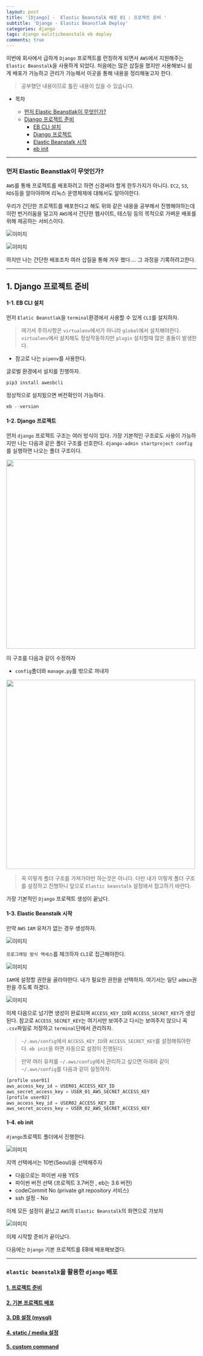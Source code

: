 ```yaml
---
layout: post
title: '[Django] -  Elastic Beanstalk 배포 01 : 프로젝트 준비 '
subtitle: 'Django - Elastic Beanstlak Deploy'
categories: django
tags: django ealsticbeanstalk eb deploy
comments: true
---
```


이번에 회사에서 급하게 `Django` 프로젝트를 런칭하게 되면서 `AWS`에서 지원해주는 `Elastic Beanstalk`을 사용하게 되었다.
처음에는 많은 삽질을 했지만 사용해보니 쉽게 배포가 가능하고 관리가 가능해서 이곳을 통해 내용을 정리해놓고자 한다.

> 공부했던 내용이므로 틀린 내용이 있을 수 있습니다.

- 목차

  - [먼저 Elastic Beanstlak이 무엇인가?](#먼저-elastic-beanstlak이-무엇인가)
  - [Django 프로젝트 준비](#1-django-프로젝트-준비)
    - [EB CLI 설치](#1-1-eb-cli-설치)
    - [Django 프로젝트](#1-2-django-프로젝트)
    - [Elastic Beanstalk 시작](#1-3-elastic-beanstalk-시작)
    - [eb init](#1-4-eb-init)

---

### 먼저 Elastic Beanstlak이 무엇인가?

`AWS`를 통해 프로젝트를 배포하려고 하면 신경써야 할게 한두가지가 아니다. `EC2`, `S3`, `RDS`등을 알아야하며 리눅스 운영체제에 대해서도 알아야한다.

우리가 간단한 프로젝트를 배포한다고 해도 위와 같은 내용을 공부해서 진행해야하는데 이런 번거러움을 덜고자 `AWS`에서 간단한 웹사이트, 테스팅 등의 목적으로 가벼운 배포를 위해 제공하는 서비스이다.

![이미지](https://Funncy.github.io/assets/img/django-eb/2020-04-06-django-eb-01.png 'Elastic Beanstal-01')

![이미지](https://Funncy.github.io/assets/img/django-eb/2020-04-06-django-eb-02.png 'Elastic Beanstalk-02')

하지만 나는 간단한 배포조차 여러 삽질을 통해 겨우 했다....
그 과정을 기록하려고한다.

---

## 1. Django 프로젝트 준비

#### 1-1. EB CLI 설치

먼저 `Elatic Beanstlak`을 `terminal`환경에서 사용할 수 있게 `CLI`를 설치하자.

> 여기서 주의사항은 `virtualenv`에서가 아니라 `global`에서 설치해야한다. `virtualenv`에서 설치해도 정상작동하지만 `plugin` 설치할때 많은 충돌이 발생한다.

- 참고로 나는 `pipenv`를 사용한다.

글로벌 환경에서 설치를 진행하자.

```python
pip3 install awesbcli
```

정상적으로 설치됬으면 버전확인이 가능하다.

```python
eb --version
```

#### 1-2. Django 프로젝트

먼저 `django` 프로젝트 구조는 여러 방식이 있다.
가장 기본적인 구조로도 사용이 가능하지만 나는 다음과 같은 폴더 구조를 선호한다.
`django-admin startproject config`를 실행하면 나오는 폴더 구조이다.

<img src="https://Funncy.github.io/assets/img/django-eb/2020-04-06-django-eb-03.png" height="500">

이 구조를 다음과 같이 수정하자

- `config`폴더와 `manage.py`를 밖으로 꺼내자

<img src="https://Funncy.github.io/assets/img/django-eb/2020-04-06-django-eb-04.png" height="500">

> 꼭 이렇게 폴더 구조를 가져가야만 하는것은 아니다. 다만 내가 이렇게 폴더 구조를 설정하고 진행하니 앞으로 `Elastic beanstalk` 설정에서 참고하기 바란다.

가장 기본적인 `Django` 프로젝트 생성이 끝났다.

#### 1-3. Elastic Beanstalk 시작

만약 `AWS` `IAM` 유저가 없는 경우 생성하자.

![이미지](https://Funncy.github.io/assets/img/django-eb/2020-04-06-django-eb-05.png 'Elastic Beanstalk-IAM-01')

`프로그래밍 방식 액세스`를 체크하자 `CLI`로 접근해야한다.

![이미지](https://Funncy.github.io/assets/img/django-eb/2020-04-06-django-eb-06.png 'Elastic Beanstalk-IAM-02')

`IAM`에 설정할 권한을 골라야한다. 내가 필요한 권한을 선택하자. 여기서는 일단 `admin`권한을 주도록 하겠다.

![이미지](https://Funncy.github.io/assets/img/django-eb/2020-04-06-django-eb-07.png 'Elastic Beanstalk-IAM-03')

이제 다음으로 넘기면 생성이 완료되며 `ACCESS_KEY_ID`와 `ACCESS_SECRET_KEY`가 생성된다. 참고로 `ACCESS_SECRET_KEY`는 여기서만 보여주고 다시는 보여주지 않으니 꼭 `.csv`파일로 저장하고 `terminal`단에서 관리하자.

> `~/.aws/config`에서 `ACCESS_KEY_ID`와 `ACCESS_SECRET_KEY`를 설정해줘야한다.
> `eb init`을 하면 자동으로 설정이 진행된다.

> 만약 여러 유저를 `~/.aws/config`에서 관리하고 싶으면 아래와 같이 `~/.aws/config`를 다음과 같이 설정하자.

```python
[profile user01]
aws_access_key_id = USER01_ACCESS_KEY_ID
aws_secret_access_key = USER_01_AWS_SECRET_ACCESS_KEY
[profile user02]
aws_access_key_id = USER02_ACCESS_KEY_ID
aws_secret_access_key = USER_02_AWS_SECRET_ACCESS_KEY
```

#### 1-4. eb init

`django`프로젝트 폴더에서 진행한다.

![이미지](https://Funncy.github.io/assets/img/django-eb/2020-04-06-django-eb-08-1.png 'eb init')

지역 선택에서는 10번(Seoul)을 선택해주자

- 다음으로는 파이썬 사용 YES
- 파이썬 버전 선택 (프로젝트 3.7버전 , eb는 3.6 버전)
- codeCommit No (private git repository 서비스)
- ssh 설정 - No

이제 모든 설정이 끝났고 `AWS`의 `Elastic Beanstalk`의 화면으로 가보자

![이미지](https://Funncy.github.io/assets/img/django-eb/2020-04-06-django-eb-09.png 'eb done')

이제 시작할 준비가 끝이났다.

다음에는 `Django` 기본 프로젝트를 EB에 배포해보겠다.

---

### `elastic beanstalk`을 활용한 `django` 배포

#### [1. 프로젝트 준비](https://funncy.github.io/django/2020/04/06/django-eb-01/)

#### [2. 기본 프로젝트 배포](https://funncy.github.io/django/2020/04/06/django-eb-02/)

#### [3. DB 설정 (mysql)](https://funncy.github.io/django/2020/04/06/django-eb-03/)

#### [4. static / media 설정](https://funncy.github.io/django/2020/04/06/django-eb-04/)

#### [5. custom command](https://funncy.github.io/django/2020/04/08/django-eb-05/)
